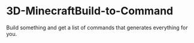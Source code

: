 # 3D-MinecraftBuild-to-Command
Build something and get a list of commands that generates everything for you.
